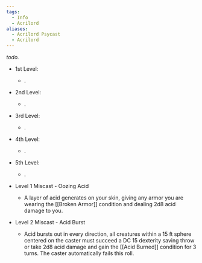 ```yaml
---
tags:
  - Info
  - Acrilord
aliases:
  - Acrilord Psycast
  - Acrilord
---
```

*todo.*

- 1st Level:
	- .
- 2nd Level:
	- .
- 3rd Level:
	- .
- 4th Level:
	- .
- 5th Level:
	- .

- Level 1 Miscast - Oozing Acid
	- A layer of acid generates on your skin, giving any armor you are wearing the [[Broken Armor]] condition and dealing 2d8 acid damage to you.
- Level 2 Miscast - Acid Burst
	- Acid bursts out in every direction, all creatures within a 15 ft sphere centered on the caster must succeed a DC 15 dexterity saving throw or take 2d8 acid damage and gain the [[Acid Burned]] condition for 3 turns. The caster automatically fails this roll.